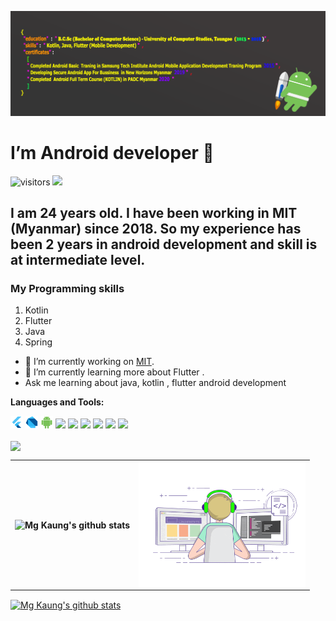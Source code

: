 [![Believe Developer.](https://github.com/dev-mgkaung/dev-mgkaung/blob/master/mycovers_photo.png)](https://play.google.com/store/apps/developer?id=Believe+Developer)

# I’m  Android developer  👋
 ![visitors](https://visitor-badge.glitch.me/badge?page_id=page.id)
 ![](https://komarev.com/ghpvc/?username=your-github-username)
## I am 24 years old. I have been working in MIT (Myanmar) since 2018. So my experience has been 2 years in android development and skill is at intermediate level.
### My Programming skills
1. Kotlin
2. Flutter
3. Java
4. Spring

- 🔭 I’m currently working on [MIT](http://www.mit.com.mm/).
- 🌱 I’m currently learning more about Flutter .
- Ask me learning about java, kotlin , flutter android development

**Languages and Tools:**  

<code><img height="20" src="https://raw.githubusercontent.com/github/explore/80688e429a7d4ef2fca1e82350fe8e3517d3494d/topics/flutter/flutter.png"></code>
<code><img height="20" src="https://raw.githubusercontent.com/github/explore/80688e429a7d4ef2fca1e82350fe8e3517d3494d/topics/dart/dart.png"></code>
<code><img height="20" src="https://raw.githubusercontent.com/github/explore/80688e429a7d4ef2fca1e82350fe8e3517d3494d/topics/android/android.png"></code>
<code><img height="20" src="https://cdn.worldvectorlogo.com/logos/kotlin-1.svg"></code>
<code><img height="20" src="https://image.flaticon.com/icons/png/512/226/226777.png"></code>
<code><img height="20" src="https://assets.toptal.io/uploads/blog/category/logo/59/spring.png"></code>
<code><img height="20" src="https://d2eip9sf3oo6c2.cloudfront.net/tags/images/000/000/256/square_480/nodejslogo.png"></code>
<code><img height="20" src="https://upload.wikimedia.org/wikipedia/commons/thumb/c/c2/Adobe_XD_CC_icon.svg/1200px-Adobe_XD_CC_icon.svg.png"></code>
<code><img height="20" src="https://encrypted-tbn0.gstatic.com/images?q=tbn%3AANd9GcR3aOGYknSR_NQQRLZXKaezqpYRu7a4b8nUcg&usqp=CAU"></code>   


<a href="https://github.com/dev-mgkaung">
  <img align="center" src="https://github-readme-stats.vercel.app/api/top-langs/?username=dev-mgkaung&theme=light&hide_langs_below=1" />
</a>
<table style="width:100%">
  <tr>
    <th><img src="https://github-readme-stats.vercel.app/api?username=dev-mgkaung&show_icons=true&theme=radical&line_height=27" alt="Mg Kaung's github stats" /></th>
    <th><img align='right' src="https://github.com/tusharojha/tusharojha/blob/master/work.gif?raw=true" height="200" ></th>
  </tr>
</table>
<a href="https://github.com/dev-mgkaung">
 <img align="center" src="https://github-readme-stats.vercel.app/api?username=dev-mgkaung&show_icons=true&theme=radical&line_height=27" alt="Mg Kaung's github stats"/>
</a>


